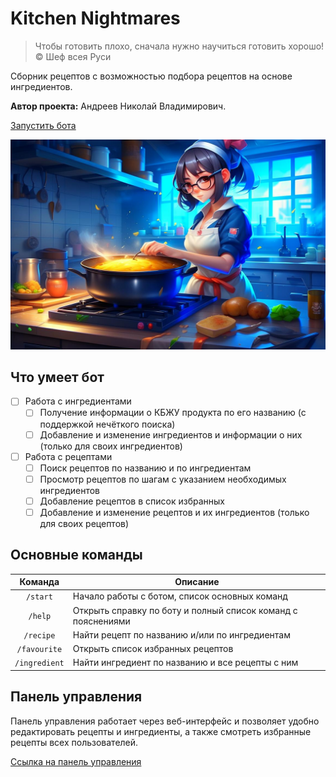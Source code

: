 # Kitchen Nightmares

> Чтобы готовить плохо, сначала нужно научиться готовить хорошо! &copy; Шеф всея Руси

Сборник рецептов с возможностью подбора рецептов на основе ингредиентов.

**Автор проекта:** Андреев Николай Владимирович.

[Запустить бота](https://t.me/kitchen_nightmares_bot)

![Cooking](cover.png)

## Что умеет бот


- [ ] Работа с ингредиентами
  - [ ] Получение информации о КБЖУ продукта по его названию (с поддержкой нечёткого поиска)
  - [ ] Добавление и изменение ингредиентов и информации о них (только для своих ингредиентов)
- [ ] Работа с рецептами
  - [ ] Поиск рецептов по названию и по ингредиентам
  - [ ] Просмотр рецептов по шагам с указанием необходимых ингредиентов
  - [ ] Добавление рецептов в список избранных
  - [ ] Добавление и изменение рецептов и их ингредиентов (только для своих рецептов)

## Основные команды

|    Команда    | Описание                                                     |
|:-------------:|--------------------------------------------------------------|
|   `/start`    | Начало работы с ботом, список основных команд                |
|    `/help`    | Открыть справку по боту и полный список команд с пояснениями |
|   `/recipe`   | Найти рецепт по названию и/или по ингредиентам               |
| `/favourite`  | Открыть список избранных рецептов                            |
| `/ingredient` | Найти ингредиент по названию и все рецепты с ним             |

## Панель управления

Панель управления работает через веб-интерфейс и позволяет удобно редактировать рецепты и ингредиенты, а также смотреть избранные рецепты всех пользователей.

[Ссылка на панель управления](https://www.youtube.com/watch?v=dQw4w9WgXcQ)
